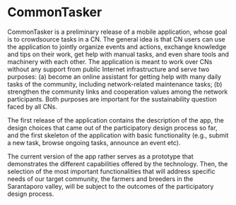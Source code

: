 # CommonTasker

CommonTasker is a preliminary release of a mobile application, whose goal is to crowdsource tasks in a CN. The general idea is that CN users can use the application to jointly organize events and actions, exchange knowledge and tips on their work, get help with manual tasks, and even share tools and machinery with each other.  The application is meant to work over CNs without any support from public Internet infrastructure and serve two purposes: (a) become an online assistant for getting help with many daily tasks of the community, including network-related maintenance tasks; (b) strengthen the community links and cooperation values among the network participants.  Both purposes are important for the sustainability question faced by all CNs.

The first release of the application contains the description of the app, the design choices that came out of the participatory design process so far, and the first skeleton of the application with basic functionality (e.g., submit a new task, browse ongoing tasks, announce an event etc).

The current version of the app rather serves as a prototype that demonstrates the different capabilities offered by the technology. Then, the selection of the most important functionalities that will address specific needs of our target community, the farmers and breeders in the Sarantaporo valley, will be subject to the outcomes of the participatory design process. 

 
